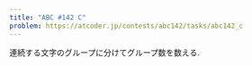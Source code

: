 ```yaml
---
title: "ABC #142 C"
problem: https://atcoder.jp/contests/abc142/tasks/abc142_c
---
```

連続する文字のグループに分けてグループ数を数える.
